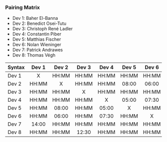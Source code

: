 ### Pairing Matrix
* Dev 1: Baher El-Banna
* Dev 2: Benedict Osei-Tutu
* Dev 3: Christoph René Ladler
* Dev 4: Constantin Piber
* Dev 5: Matthias Fischer
* Dev 6: Nolan Wieninger
* Dev 7: Patrick Andrawes
* Dev 8: Thomas Végh

| Syntax      | Dev 1   	  | Dev 2   	  | Dev 3   	  | Dev 4   	  | Dev 5   	  | Dev 6   	  | Dev 7   	  | Dev 8   	  |
| :---        |    :----:   |    :----:   |    :----:   |    :----:   |    :----:   |    :----:   |    :----:   |    :----:   |
| Dev 1       | X           | HH:MM       | HH:MM       | HH:MM       | HH:MM       | HH:MM       | 14:00       | HH:MM       |
| Dev 2       | HH:MM       | X           | HH:MM       | HH:MM       | 08:00       | 06:00       | HH:MM       | HH:MM       |
| Dev 3       | HH:MM       | HH:MM       | X           | HH:MM       | HH:MM       | HH:MM       | HH:MM       | 12:30       |
| Dev 4       | HH:MM       | HH:MM       | HH:MM       | X           | 05:00       | 07:30       | HH:MM       | HH:MM       |
| Dev 5       | HH:MM       | 08:00       | HH:MM       | 05:00       | X           | HH:MM       | HH:MM       | HH:MM       |
| Dev 6       | HH:MM       | 06:00       | HH:MM       | 07:30       | HH:MM       | X           | HH:MM       | HH:MM       |
| Dev 7       | 14:00       | HH:MM       | HH:MM       | HH:MM       | HH:MM       | HH:MM       | X           | HH:MM       |
| Dev 8       | HH:MM       | HH:MM       | 12:30       | HH:MM       | HH:MM       | HH:MM       | HH:MM       | X           |
